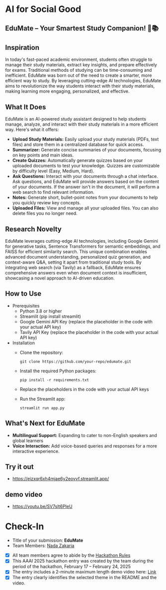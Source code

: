 # AI for Social Good
## EduMate – Your Smartest Study Companion! 🚀📚

## Inspiration
In today's fast-paced academic environment, students often struggle to manage their study materials, extract key insights, and prepare effectively for exams. Traditional methods of studying can be time-consuming and inefficient. EduMate was born out of the need to create a smarter, more efficient way to study. By leveraging cutting-edge AI technologies, EduMate aims to revolutionize the way students interact with their study materials, making learning more engaging, personalized, and effective.
## What It Does
EduMate is an AI-powered study assistant designed to help students manage, analyze, and interact with their study materials in a more efficient way. Here's what it offers:
- **Upload Study Materials:** Easily upload your study materials (PDFs, text files) and store them in a centralized database for quick access.
- **Summarizer:** Generate concise summaries of your documents, focusing on key points and main ideas.
- **Create Quizzes:** Automatically generate quizzes based on your uploaded documents to test your knowledge. Quizzes are customizable by difficulty level (Easy, Medium, Hard).
- **Ask Questions:** Interact with your documents through a chat interface. Ask questions, and EduMate will provide answers based on the content of your documents. If the answer isn't in the document, it will perform a web search to find relevant information.
- **Notes:** Generate short, bullet-point notes from your documents to help you quickly review key concepts.
- **Uploaded Files:** View and manage all your uploaded files. You can also delete files you no longer need.
## Research Novelty
EduMate leverages cutting-edge AI technologies, including Google Gemini for generative tasks, Sentence Transformers for semantic embeddings, and FAISS for efficient similarity search. This unique combination enables advanced document understanding, personalized quiz generation, and context-aware Q&A, setting it apart from traditional study tools. By integrating web search (via Tavily) as a fallback, EduMate ensures comprehensive answers even when document context is insufficient, showcasing a novel approach to AI-driven education.
## How to Use
- Prerequisites
  - Python 3.8 or higher
  - Streamlit (pip install streamlit)
  - Google Gemini API Key (replace the placeholder in the code with your actual API key)
  - Tavily API Key (replace the placeholder in the code with your actual API key)
- Installation
  - Clone the repository:
    
    `git clone https://github.com/your-repo/edumate.git`
  - Install the required Python packages:

     `pip install -r requirements.txt`
  - Replace the placeholders in the code with your actual API keys
  - Run the Streamlit app:

     `streamlit run app.py`
## What's Next for EduMate
-  **Multilingual Support:** Expanding to cater to non-English speakers and global learners
-  **Voice Interaction:** Add voice-based queries and responses for a more interactive experience.
## Try it out
- https://eizxqr6xh4mjae6y2eovvf.streamlit.app/
## demo video
- https://youtu.be/SV7sIt6PIeU
# Check-In

- Title of your submission: **EduMate**
- Team Members: [Nada Zakaria](mailto:nz39087@gmail.com)
- [x] All team members agree to abide by the [Hackathon Rules](https://aaai.org/conference/aaai/aaai-25/hackathon/)
- [x] This AAAI 2025 hackathon entry was created by the team during the period of the hackathon, February 17 – February 24, 2025
- [x] The entry includes a 2-minute maximum length demo video here: [Link](https://youtu.be/SV7sIt6PIeU)
- [x] The entry clearly identifies the selected theme in the README and the video.

